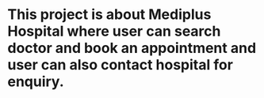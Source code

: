 # This project is about Mediplus Hospital where user can search doctor and book an appointment and user can also contact hospital for enquiry. 
